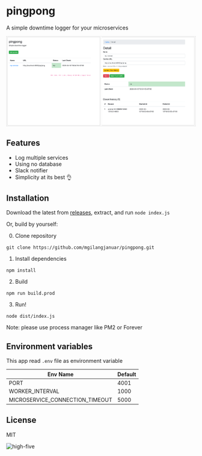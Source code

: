 # pingpong

A simple downtime logger for your microservices

![pingpong](./assets/ss1.png)

## Features

 - Log multiple services
 - Using no database
 - Slack notifier
 - Simplicity at its best 👌

## Installation

Download the latest from [releases](https://github.com/mgilangjanuar/pingpong/releases), extract, and run `node index.js`

Or, build by yourself:

0. Clone repository

```
git clone https://github.com/mgilangjanuar/pingpong.git
```

1. Install dependencies

```
npm install
```

2. Build

```
npm run build.prod
```

3. Run!

```
node dist/index.js
```

Note: please use process manager like PM2 or Forever

## Environment variables

This app read `.env` file as environment variable

Env Name | Default
--- | ---
PORT | 4001
WORKER_INTERVAL | 1000
MICROSERVICE_CONNECTION_TIMEOUT | 5000
## License

MIT

![high-five](https://media0.giphy.com/media/26BREWfA5cRZJbMd2/giphy.gif?cid=ecf05e4721370e49dc41cdc59e140f4c0337fcaa46553ddb&rid=giphy.gif)